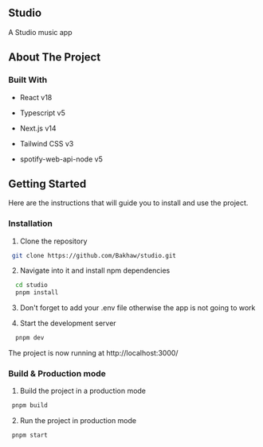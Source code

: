 ## Studio

A Studio music app

## About The Project

### Built With

- React v18

- Typescript v5

- Next.js v14

- Tailwind CSS v3

- spotify-web-api-node v5

## Getting Started

Here are the instructions that will guide you to install and use the project.

### Installation

1. Clone the repository

```sh
 git clone https://github.com/Bakhaw/studio.git
```

2. Navigate into it and install npm dependencies

```sh
  cd studio
  pnpm install
```

3. Don't forget to add your .env file otherwise the app is not going to work

4. Start the development server

```sh
  pnpm dev
```

The project is now running at http://localhost:3000/

### Build & Production mode

1. Build the project in a production mode

```sh
 pnpm build
```

2. Run the project in production mode

```sh
 pnpm start
```
